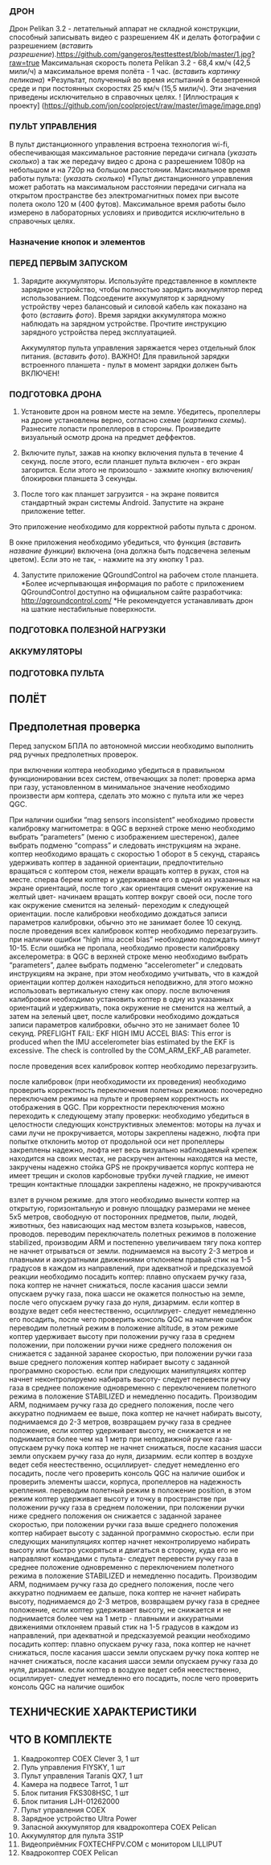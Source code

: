 
### ДРОН
Дрон Pelikan 3.2 - летательный аппарат не складной конструкции, способный записывать видео с разрешением 4К и делать фотографии с разрешением (*вставить разрешение*).https://github.com/gangeros/testtesttest/blob/master/1.jpg?raw=true
Максимальная скорость полета Pelikan 3.2 - 68,4 км/ч (42,5 мили/ч) а максимальное время полёта - 1 час. 
(*вставить картинку пеликана*)
*Результат, полученный во время испытаний в безветренной среде и при постоянных скоростях 25 км/ч (15,5 мили/ч). Эти значения приведены исключительно в справочных целях.
! [Иллюстрация к проекту] (https://github.com/jon/coolproject/raw/master/image/image.png)

### ПУЛЬТ УПРАВЛЕНИЯ 
В пульт дистанционного управления встроена технология wi-fi, обеспечивающая максимальное растояние передачи сигнала (*указать сколько*) а так же передачу видео с дрона с разрешением 1080р на небольшом и на 720р на большом расстоянии. Максимальное время работы пульта: (*указать сколько*)
*Пульт дистанционного управления может работать на максимальном расстоянии передачи сигнала на открытом пространстве  без электромагнитных помех при высоте полета около 120 м (400 футов). Максимальное время работы было измерено в лабораторных условиях и приводится исключительно в справочных целях. 

### Назначение кнопок и элементов
### ПЕРЕД ПЕРВЫМ ЗАПУСКОМ
1. Зарядите аккумуляторы. 
	Используйте представленное в комплекте зарядное устройство, чтобы полностью зарядить аккумулятор перед использованием. 	Подсоедените аккумулятор к зарядному устройству через балансовый и силовой кабель как показано на фото (*вставить фото*). Время зарядки аккумулятора можно наблюдать на зарядном устройстве. Прочтите инструкцию зарядного устройства перед эксплуатацией. 
	
	Аккумулятор пульта управления заряжается через отдельный блок питания. (*вставить фото*).
	ВАЖНО! Для правильной зарядки встроенного планшета -  пульт в момент зарядки должен быть ВКЛЮЧЕН!
	
	
	
	
	
	
### ПОДГОТОВКА ДРОНА
1. Установите дрон на ровном месте на земле. Убедитесь, пропеллеры на дроне установлены верно, согласно схеме (*картинка схемы*). Разнесите лопасти пропеллеров в стороны. Произведите визуальный осмотр дрона на предмет деффектов.

2. Включите пульт, зажав на кнопку включения пульта в течение 4 секунд. после этого, если планшет  пульта включен - его экран загорится. Если этого не произошло - зажмите кнопку включения/блокировки планшета 3 секунды.

3. После того как планшет загрузится - на экране появится стандартный экран системы Android. Запустите на экране приложение tetter. 

Это приложение необходимо для корректной работы пульта с дроном. 

В окне приложения необходимо убедиться, что функция (*вставить название функции*) включена (она должна быть подсвечена зеленым цветом). Если это не так, - нажмите на эту кнопку 1 раз. 

4. Запустите приложение QGroundControl на рабочем столе планшета. 
*Более исчерпывающая информация по работе с приложением QGroundControl доступно на официальном сайте разработчика: http://qgroundcontrol.com/ 
*Не рекомендуется устанавливать дрон на шаткие нестабильные поверхности.

### ПОДГОТОВКА ПОЛЕЗНОЙ НАГРУЗКИ 
### АККУМУЛЯТОРЫ
### ПОДГОТОВКА ПУЛЬТА
## ПОЛЁТ
## Предполетная проверка
Перед запуском БПЛА по автономной миссии необходимо выполнить ряд ручных предполетных проверок.

при включении коптера необходимо убедиться в правильном функционировании всех систем, отвечающих за полет: 
проверка арма
при газу, установленном в минимальное значение необходимо произвести арм коптера, сделать это можно с пульта или же через QGC.

При наличии ошибки “mag sensors inconsistent” необходимо провести калибровку магнитометра: в QGC в верхней строке меню необходимо выбрать “parameters” (меню с изображением шестеренок), далее выбрать подменю “compass” и следовать инструкциям на экране. коптер необходимо вращать с скоростью 1 оборот в 5 секунд, стараясь удерживать коптер в заданной ориентации, предпочтительно вращаться с коптером стоя, нежели вращать коптер в руках, стоя на месте. сперва берем коптер и удерживаем его в одной из указанных на экране ориентаций, после того ,как ориентация сменит окружение на желтый цвет- начинаем вращать коптер вокруг своей оси, после того как окружение сменится на зеленый- переходим к следующей ориентации. после калибровки необходимо дождаться записи параметров калибровки, обычно это не занимает более 10 секунд. 
после проведения всех калибровок коптер необходимо перезагрузить.
при наличии ошибки “high imu accel bias” необходимо подождать минут 10-15. Если ошибка не пропала, необходимо провести калибровку акселерометра: в QGC в верхней строке меню необходимо выбрать “parameters”, далее выбрать подменю “accelerometer” и следовать инструкциям на экране, при этом необходимо учитывать, что в каждой ориентации коптер должен находиться неподвижно, для этого можно использовать вертикальную стену как опору. после включения калибровки необходимо установить коптер в одну из указанных ориентаций и удерживать, пока окружение не сменится на желтый, а затем на зеленый цвет, после калибровки необходимо дождаться записи параметров калибровки, обычно это не занимает более 10 секунд. 
PREFLIGHT FAIL: EKF HIGH IMU ACCEL BIAS:
This error is produced when the IMU accelerometer bias estimated by the EKF is excessive.
The check is controlled by the COM_ARM_EKF_AB parameter.

после проведения всех калибровок коптер необходимо перезагрузить.

после калибровок (при необходимости их проведения) необходимо проверить корректность переключения полетных режимов: поочередно переключаем режимы на пульте и проверяем корректность их отображения в QGC. При корректности переключения можно переходить к следующему этапу проверки:
необходимо убедиться в целостности следующих конструктивных элементов:
моторы на лучах и сами лучи не прокручивается, моторы закреплены надежно, люфта при попытке отклонить мотор от продольной оси нет
пропеллеры закреплены надежно, люфта нет
весь визуально наблюдаемый крепеж находится на своих местах, не раскручен
антенны находятся на месте, закручены надежно
стойка GPS не прокручивается
корпус коптера не имеет трещин и сколов
карбоновые трубки лучей гладкие, не имеют трещин
контактные площадки закреплены надежно, не прокручиваются

взлет в ручном режиме. для этого необходимо вынести коптер на открытую, горизонтальную и ровную площадку размерами не менее 5х5 метров, свободную от посторонних предметов, пыли, людей, животных, без нависающих над местом взлета козырьков, навесов, проводов. переводим переключатель полетных режимов в положение stabilized, производим ARM и постепенно увеличиваем тягу пока коптер не начнет отрываться от земли. поднимаемся на высоту 2-3 метров и плавными и аккуратными движениями отклоняем правый стик на 1-5 градусов в каждом из направлений, при адекватной и предсказуемой реакции необходимо посадить коптер: плавно опускаем ручку газа, пока коптер не начнет снижаться, после касания шасси земли опускаем ручку газа, пока шасси не окажется полностью на земле, после чего опускаем ручку газа до нуля, дизармим.
	если коптер в воздухе ведет себя неестественно, осциллирует- следует немедленно его посадить, после чего проверить консоль QGC на наличие ошибок
переводим полетный режим в положение altitude, в этом режиме коптер удерживает высоту при положении ручку газа в среднем положении, при положении ручки ниже среднего положения он снижается с заданной заранее скоростью, при положении ручки газа выше среднего положения коптер набирает высоту с заданной программно скоростью. если при следующих манипуляциях коптер начнет неконтролируемо набирать высоту- следует перевести ручку газа в среднее положение одновременно с переключением полетного режима в положение STABILIZED и немедленно посадить. Производим ARM, поднимаем ручку газа до среднего положения, после чего аккуратно поднимаем ее выше, пока коптер не начнет набирать высоту, поднимаемся до 2-3 метров, возвращаем ручку газа в среднее положение, если коптер удерживает высоту, не снижается и не поднимается более чем на 1 метр при неподвижной ручке газа- опускаем ручку пока коптер не начнет снижаться, после касания шасси земли опускаем ручку газа до нуля, дизармим. 
если коптер в воздухе ведет себя неестественно, осциллирует- следует немедленно его посадить, после чего проверить консоль QGC на наличие ошибок и проверить элементы шасси, корпуса, пропеллеров на надежность крепления.
переводим полетный режим в положение position, в этом режим коптер удерживает высоту и точку в пространстве при положении ручку газа в среднем положении, при положении ручки ниже среднего положения он снижается с заданной заранее скоростью, при положении ручки газа выше среднего положения коптер набирает высоту с заданной программно скоростью. если при следующих манипуляциях коптер начнет неконтролируемо набирать высоту или быстро ускоряться и двигаться в сторону, куда его не направляют командами с пульта- следует перевести ручку газа в среднее положение одновременно с переключением полетного режима в положение STABILIZED и немедленно посадить. Производим ARM, поднимаем ручку газа до среднего положения, после чего аккуратно поднимаем ее дальше, пока коптер не начнет набирать высоту, поднимаемся до 2-3 метров, возвращаем ручку газа в среднее положение, если коптер удерживает высоту, не снижается и не поднимается более чем на 1 метр - плавными и аккуратными движениями отклоняем правый стик на 1-5 градусов в каждом из направлений, при адекватной и предсказуемой реакции необходимо посадить коптер: плавно опускаем ручку газа, пока коптер не начнет снижаться, после касания шасси земли опускаем ручку пока коптер не начнет снижаться, после касания шасси земли опускаем ручку газа до нуля, дизармим. если коптер в воздухе ведет себя неестественно, осциллирует- следует немедленно его посадить, после чего проверить консоль QGC на наличие ошибок

## ТЕХНИЧЕСКИЕ ХАРАКТЕРИСТИКИ 
## ЧТО В КОМПЛЕКТЕ
1. Квадрокоптер COEX Clever 3, 1 шт
2. Пуль управления FlYSKY, 1 шт
3. Пульт управления Taranis QX7, 1 шт
4. Камера на подвесе Tarrot, 1 шт
5. Блок питания FKS308HSC, 1 шт
6. Блок питания LJH-01262000
7. Пульт управления COEX
8. Зарядное устройство Ultra Power
9. Запасной аккумулятор для квадрокоптера COEX Pelican
10. Аккумулятор для пульта 3S1P
11. Видеоприёмник FOXTECHFPV.COM с монитором LILLIPUT
12. Квадрокоптер COEX Pelican
